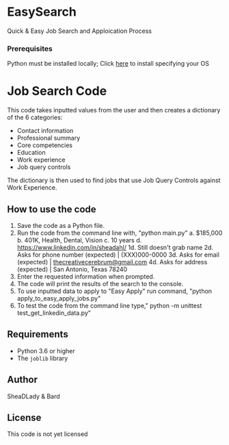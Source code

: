 # EasySearch
Quick &amp; Easy Job Search and Apploication Process

### Prerequisites

Python must be installed locally; Click [here](https://www.python.org/downloads/) to install specifying your OS

# Job Search Code

This code takes inputted values from the user and then creates a dictionary of the 6 categories:

* Contact information
* Professional summary
* Core competencies
* Education
* Work experience
* Job query controls

The dictionary is then used to find jobs that use Job Query Controls against Work Experience.

## How to use the code

1. Save the code as a Python file.
2. Run the code from the command line with, "python main.py"
   a. $185,000
   b. 401K, Health, Dental, Vision
   c. 10 years
   d. https://www.linkedin.com/in/sheadahl/
    1d. Still doesn't grab name
    2d. Asks for phone number (expected) | (XXX)000-0000
    3d. Asks for email (expected) | thecreativecerebrum@gmail.com
    4d. Asks for address (expected) | San Antonio, Texas 78240
3. Enter the requested information when prompted.
4. The code will print the results of the search to the console.
5. To use inputted data to apply to "Easy Apply" run command, "python apply_to_easy_apply_jobs.py"
6. To test the code from the command line type," python -m unittest test_get_linkedin_data.py"

## Requirements

* Python 3.6 or higher
* The `joblib` library

## Author

SheaDLady & Bard

## License

This code is not yet licensed
